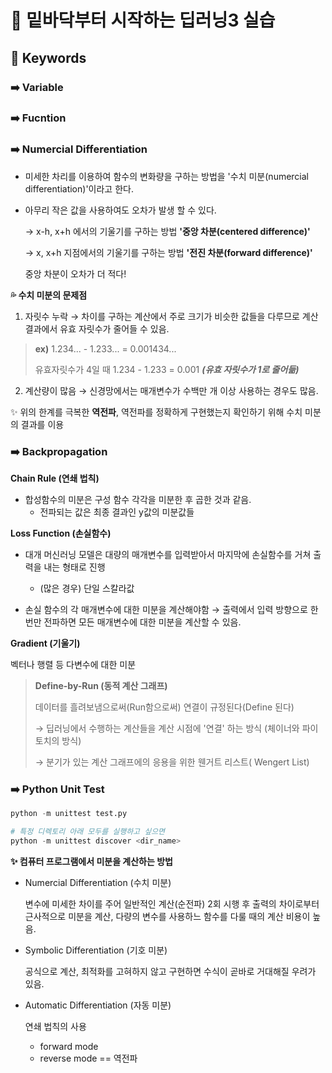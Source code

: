 # 🐥 밑바닥부터 시작하는 딥러닝3 실습



## 🔑 Keywords



### ➡️ Variable

### ➡️ Fucntion

### ➡️ Numercial Differentiation

- 미세한 차리를 이용하여 함수의 변화량을 구하는 방법을 '수치 미분(numercial differentiation)'이라고 한다.

- 아무리 작은 값을 사용하여도 오차가 발생 할 수 있다.

  → x-h, x+h 에서의 기울기를 구하는 방법 **'중앙 차분(centered difference)'**

  → x, x+h 지점에서의 기울기를 구하는 방법 **'전진 차분(forward difference)'**

  중앙 차분이 오차가 더 적다!

**💦 수치 미분의 문제점**

1. 자릿수 누락 → 차이를 구하는 계산에서 주로 크기가 비슷한 값들을 다루므로 계산 결과에서 유효 자릿수가 줄어들 수 있음.

> **ex)** 1.234... - 1.233... = 0.001434...
>
> 유효자릿수가 4일 때 1.234 - 1.233 = 0.001 ***(유효 자릿수가 1로 줄어듦)***

2. 계산량이 많음 → 신경망에서는 매개변수가 수백만 개 이상 사용하는 경우도 많음.

✨ 위의 한계를 극복한 **역전파**, 역전파를 정확하게 구현했는지 확인하기 위해 수치 미분의 결과를 이용

### ➡️ Backpropagation

**Chain Rule (연쇄 법칙)**

- 합성함수의 미분은 구성 함수 각각을 미분한 후 곱한 것과 같음.
  - 전파되는 값은 최종 결과인 y값의 미분값들

**Loss Function (손실함수)**

- 대개 머신러닝 모델은 대량의 매개변수를 입력받아서 마지막에 손실함수를 거쳐 출력을 내는 형태로 진행

  - (많은 경우) 단일 스칼라값

- 손실 함수의 각 매개변수에 대한 미분을 계산해야함 → 출력에서 입력 방향으로 한번만 전파하면 모든 매개변수에 대한 미분을 계산할 수 있음.

**Gradient (기울기)**

벡터나 행렬 등 다변수에 대한 미분

> **Define-by-Run (동적 계산 그래프)**
>
> 데이터를 흘려보냄으로써(Run함으로써) 연결이 규정된다(Define 된다)
>
> → 딥러닝에서 수행하는 계산들을 계산 시점에 '연결' 하는 방식 (체이너와 파이토치의 방식)
>
> → 분기가 있는 계산 그래프에의 응용을 위한 웬거트 리스트( Wengert List)

### ➡️ Python Unit Test

```python
python -m unittest test.py

# 특정 디렉토리 아래 모두를 실행하고 싶으면
python -m unittest discover <dir_name>
```

**✨ 컴퓨터 프로그램에서 미분을 계산하는 방법**

- Numercial Differentiation (수치 미분)

  변수에 미세한 차이를 주어 일반적인 계산(순전파) 2회 시행 후 출력의 차이로부터 근사적으로 미분을 계산, 다량의 변수를 사용하느 함수를 다룰 때의 계산 비용이 높음.

- Symbolic Differentiation (기호 미분)

  공식으로 계산, 최적화를 고혀하지 않고 구현하면 수식이 곧바로 거대해질 우려가 있음.

- Automatic Differentiation (자동 미분)

  연쇄 법칙의 사용

  - forward mode
  - reverse mode == 역전파